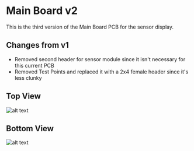 # Main Board v2
This is the third version of the Main Board PCB for the sensor display.

## Changes from v1
* Removed second header for sensor module since it isn't necessary for this current PCB
* Removed Test Points and replaced it with a 2x4 female header since it's less clunky

## Top View
![alt text][topview]

## Bottom View
![alt text][bottomview]

[topview]: https://github.com/yilverdeja/sensordisplay/blob/master/mb_versions/v2/SD_v2_topview.JPG "Main Board v2 Top View"
[bottomview]: https://github.com/yilverdeja/sensordisplay/blob/master/mb_versions/v2/SD_v2_bottomview.JPG "Main Board v2 Bottom View"
